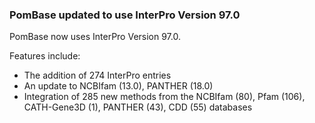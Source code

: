 ### PomBase updated to use InterPro Version 97.0
<!-- pombase_flags: frontpage -->
<!-- newsfeed_thumbnail: interpro_32px.png -->

PomBase now uses InterPro Version 97.0.

Features include:

 - The addition of 274 InterPro entries
 - An update to NCBIfam (13.0), PANTHER (18.0)
 - Integration of 285 new methods from the NCBIfam (80), Pfam (106),
   CATH-Gene3D (1), PANTHER (43), CDD (55) databases

